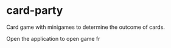 # card-party
Card game with minigames to determine the outcome of cards.

Open the application to open game fr
